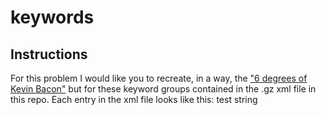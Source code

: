 # keywords

## Instructions
For this problem I would like you to recreate, in a way, the ["6 degrees of Kevin Bacon"](https://en.wikipedia.org/wiki/Six_degrees_of_separation) but for these keyword groups contained in the .gz xml file in this repo.
Each entry in the xml file looks like this:
<Item>
    <Keyword>test string</Keyword>
</Item>




